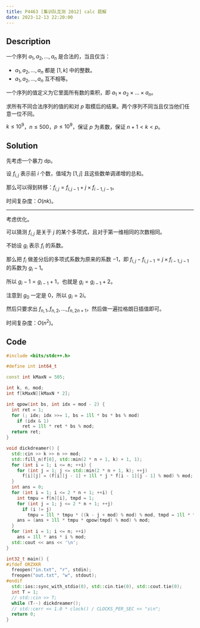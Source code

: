 ```yaml
---
title: P4463 [集训队互测 2012] calc 题解
date: 2023-12-13 22:20:00
---
```


## Description

一个序列 $a_1,a_2,\dots,a_n$ 是合法的，当且仅当：

- $a_1,a_2,\dots,a_n$ 都是 $[1,k]$ 中的整数。
- $a_1,a_2,\dots,a_n$ 互不相等。

一个序列的值定义为它里面所有数的乘积，即 $a_1\times a_2\times\dots\times a_n$。

求所有不同合法序列的值的和对 $p$ 取模后的结果。两个序列不同当且仅当他们任意一位不同。

$k \le 10 ^ 9$，$n \le 500$，$p \le 10 ^ 9$，保证 $p$ 为素数，保证 $n + 1 < k < p$。

## Solution

先考虑一个暴力 dp。

设 $f_{i,j}$ 表示前 $i$ 个数，值域为 $[1,j]$ 且这些数单调递增的总和。

那么可以得到转移：$f_{i,j}=f_{i,j-1}+j\times f_{i-1,j-1}$。

时间复杂度：$O(nk)$。

---

考虑优化。

可以猜测 $f_{i,j}$ 是关于 $j$ 的某个多项式，且对于第一维相同的次数相同。

不妨设 $g_i$ 表示 $f_{i}$ 的系数。

那么把 $f_i$ 做差分后的多项式系数为原来的系数 $-1$，即 $f_{i,j}-f_{i,j-1}=j\times f_{i-1,j-1}$ 的系数为 $g_i-1$。

所以 $g_i-1=g_{i-1}+1$，也就是 $g_i=g_{i-1}+2$。

注意到 $g_0$ 一定是 $0$，所以 $g_i=2i$。

然后只要求出 $f_{n,1},f_{n,2},\dots,f_{n,2n+1}$，然后做一遍拉格朗日插值即可。

时间复杂度：$O(n^2)$。

## Code

```cpp
#include <bits/stdc++.h>

#define int int64_t

const int kMaxN = 505;

int k, n, mod;
int f[kMaxN][kMaxN * 2];

int qpow(int bs, int idx = mod - 2) {
  int ret = 1;
  for (; idx; idx >>= 1, bs = 1ll * bs * bs % mod)
    if (idx & 1)
      ret = 1ll * ret * bs % mod;
  return ret;
}

void dickdreamer() {
  std::cin >> k >> n >> mod;
  std::fill_n(f[0], std::min(2 * n + 1, k) + 1, 1);
  for (int i = 1; i <= n; ++i) {
    for (int j = 1; j <= std::min(2 * n + 1, k); ++j)
      f[i][j] = (f[i][j - 1] + 1ll * j * f[i - 1][j - 1] % mod) % mod;
  }
  int ans = 0;
  for (int i = 1; i <= 2 * n + 1; ++i) {
    int tmpu = f[n][i], tmpd = 1;
    for (int j = 1; j <= 2 * n + 1; ++j)
      if (i != j)
        tmpu = 1ll * tmpu * ((k - j + mod) % mod) % mod, tmpd = 1ll * tmpd * ((i - j + mod) % mod) % mod;
    ans = (ans + 1ll * tmpu * qpow(tmpd) % mod) % mod;
  }
  for (int i = 1; i <= n; ++i)
    ans = 1ll * ans * i % mod;
  std::cout << ans << '\n';
}

int32_t main() {
#ifdef ORZXKR
  freopen("in.txt", "r", stdin);
  freopen("out.txt", "w", stdout);
#endif
  std::ios::sync_with_stdio(0), std::cin.tie(0), std::cout.tie(0);
  int T = 1;
  // std::cin >> T;
  while (T--) dickdreamer();
  // std::cerr << 1.0 * clock() / CLOCKS_PER_SEC << "s\n";
  return 0;
}
```